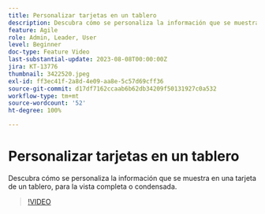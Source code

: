 ```yaml
---
title: Personalizar tarjetas en un tablero
description: Descubra cómo se personaliza la información que se muestra en una tarjeta de un tablero, para la vista completa o condensada.
feature: Agile
role: Admin, Leader, User
level: Beginner
doc-type: Feature Video
last-substantial-update: 2023-08-08T00:00:00Z
jira: KT-13776
thumbnail: 3422520.jpeg
exl-id: ff3ec41f-2a8d-4e09-aa8e-5c57d69cff36
source-git-commit: d17df7162ccaab6b62db34209f50131927c0a532
workflow-type: tm+mt
source-wordcount: '52'
ht-degree: 100%

---
```


# Personalizar tarjetas en un tablero

Descubra cómo se personaliza la información que se muestra en una tarjeta de un tablero, para la vista completa o condensada.

>[!VIDEO](https://video.tv.adobe.com/v/3422520/?quality=12&learn=on&enablevpops)
